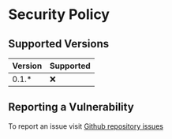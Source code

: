 # Security Policy

## Supported Versions

| Version | Supported          |
| ------- | ------------------ |
| 0.1.*   | :x: |

## Reporting a Vulnerability

To report an issue visit [Github repository issues](https://github.com/rovergulf/rbn/issues)
